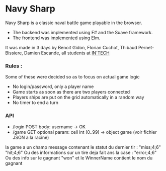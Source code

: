 # Navy Sharp

Navy Sharp is a classic naval battle game playable in the browser.

* The backend was implemented using F# and the Suave framework.
* The frontend was implemented using Elm.

It was made in 3 days by Benoit Gidon, Florian Cuchot, Thibaud Pernet-Bissiere, Damien Escande, all students at [IN'TECH](https://www.intechinfo.fr "IN'TECH")

### Rules : 
Some of these were decided so as to focus on actual game logic
* No login/password, only a player name
* Game starts as soon as there are two players connected
* Players ships are put on the grid automatically in a random way
* No timer to end a turn

### API
* /login POST body: username -> OK
* /game GET optional param: cell int (0..99) -> object game (voir fichier JSON a la racine)

la game a un champ message contenant le statut du dernier tir : "miss;4;6" 
																"hit;4;6"
Ou des informations sur un tire deja fait ans la case : "error;4;6"
Ou des info sur le gagnant "won" et le WinnerName contient le nom du gagnant